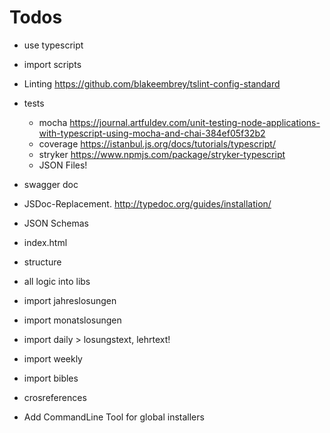 # Todos

* use typescript
* import scripts
* Linting https://github.com/blakeembrey/tslint-config-standard

* tests
  * mocha https://journal.artfuldev.com/unit-testing-node-applications-with-typescript-using-mocha-and-chai-384ef05f32b2
  * coverage https://istanbul.js.org/docs/tutorials/typescript/
  * stryker https://www.npmjs.com/package/stryker-typescript
  * JSON Files!
* swagger doc
* JSDoc-Replacement. http://typedoc.org/guides/installation/
* JSON Schemas
* index.html
* structure
* all logic into libs
* import jahreslosungen
* import monatslosungen
* import daily > losungstext, lehrtext!
* import weekly
* import bibles
* crosreferences


* Add CommandLine Tool for global installers